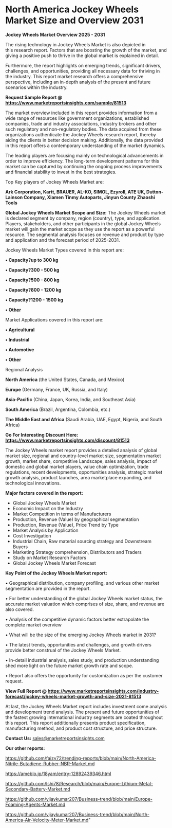 # North America Jockey Wheels Market Size and Overview 2031

<Strong> Jockey Wheels Market Overview 2025 - 2031</strong>

The rising technology in Jockey Wheels Market is also depicted in this research report. Factors that are boosting the growth of the market, and giving a positive push to thrive in the global market is explained in detail.

Furthermore, the report highlights on emerging trends, significant drivers, challenges, and opportunities, providing all necessary data for thriving in the industry. This report market research offers a comprehensive perspective, including an in-depth analysis of the present and future scenarios within the industry.

<strong>Request Sample Report @ <a href=https://www.marketreportsinsights.com/sample/81513>https://www.marketreportsinsights.com/sample/81513</a></strong>

The market overview included in this report provides information from a wide range of resources like government organizations, established companies, trade and industry associations, industry brokers and other such regulatory and non-regulatory bodies. The data acquired from these organizations authenticate the Jockey Wheels research report, thereby aiding the clients in better decision making. Additionally, the data provided in this report offers a contemporary understanding of the market dynamics.

The leading players are focusing mainly on technological advancements in order to improve efficiency. The long-term development patterns for this market can be captured by continuing the ongoing process improvements and financial stability to invest in the best strategies.

Top Key players of Jockey Wheels Market are:

<strong>Ark Corporation, Kartt, BRAUER, AL-KO, SIMOL, Ezyroll, ATE UK, Dutton-Lainson Company, Xiamen Tinmy Autoparts, Jinyun County Zhaoshi Tools</strong>

<strong><b>Global Jockey Wheels Market Scope and Size:</b></strong>
The Jockey Wheels market is declared segment by company, region (country), type, and application. Players, stakeholders, and other participants in the global Jockey Wheels market will gain the market scope as they use the report as a powerful resource. The segmental analysis focuses on revenue and product by type and application and the forecast period of 2025-2031.

Jockey Wheels Market Types covered in this report are:

<strong>• Capacity?up to 300 kg

• Capacity?300 - 500 kg

• Capacity?500 - 800 kg

• Capacity?800 - 1200 kg

• Capacity?1200 - 1500 kg

• Other</strong>

Market Applications covered in this report are:

<strong>• Agricultural

• Industrial

• Automotive

• Other</strong> 

Regional Analysis

<strong>North America</strong> (the United States, Canada, and Mexico)

<strong>Europe</strong> (Germany, France, UK, Russia, and Italy)

<strong>Asia-Pacific</strong> (China, Japan, Korea, India, and Southeast Asia)

<strong>South America</strong> (Brazil, Argentina, Colombia, etc.)

<strong>The Middle East and Africa</strong> (Saudi Arabia, UAE, Egypt, Nigeria, and South Africa)

<strong>Go For Interesting Discount Here: <a href=https://www.marketreportsinsights.com/discount/81513>https://www.marketreportsinsights.com/discount/81513</a></strong>

The Jockey Wheels market report provides a detailed analysis of global market size, regional and country-level market size, segmentation market growth, market share, competitive Landscape, sales analysis, impact of domestic and global market players, value chain optimization, trade regulations, recent developments, opportunities analysis, strategic market growth analysis, product launches, area marketplace expanding, and technological innovations.

<strong><b>Major factors covered in the report:</b></strong>
<ul>
  <li>Global Jockey Wheels Market </li>
  <li>Economic Impact on the Industry</li>
  <li>Market Competition in terms of Manufacturers</li>
  <li>Production, Revenue (Value) by geographical segmentation</li>
  <li>Production, Revenue (Value), Price Trend by Type</li>
  <li>Market Analysis by Application</li>
  <li>Cost Investigation</li>
  <li>Industrial Chain, Raw material sourcing strategy and Downstream Buyers</li>
  <li>Marketing Strategy comprehension, Distributors and Traders</li>
  <li>Study on Market Research Factors</li>
  <li>Global Jockey Wheels Market Forecast</li>
</ul>

<strong><b>Key Point of the Jockey Wheels Market report:</b></strong>

• Geographical distribution, company profiling, and various other market segmentation are provided in the report.

• For better understanding of the global Jockey Wheels market status, the accurate market valuation which comprises of size, share, and revenue are also covered.

• Analysis of the competitive dynamic factors better extrapolate the complete market overview

• What will be the size of the emerging Jockey Wheels market in 2031?

• The latest trends, opportunities and challenges, and growth drivers provide better construal of the Jockey Wheels Market.

• In-detail industrial analysis, sales study, and production understanding shed more light on the future market growth rate and scope.

• Report also offers the opportunity for customization as per the customer request.

<strong><b>View Full Report @ <a href=https://www.marketreportsinsights.com/industry-forecast/jockey-wheels-market-growth-and-size-2021-81513>https://www.marketreportsinsights.com/industry-forecast/jockey-wheels-market-growth-and-size-2021-81513</a></b></strong>


At last, the Jockey Wheels Market report includes investment come analysis and development trend analysis. The present and future opportunities of the fastest growing international industry segments are coated throughout this report. This report additionally presents product specification, manufacturing method, and product cost structure, and price structure.

<strong>Contact Us:</strong>
sales@marketreportsinsights.com

<strong>Our other reports:</strong>

<a href=https://github.com/faizy72/trending-reports/blob/main/North-America-Nitrile-Butadiene-Rubber-NBR-Market.md>https://github.com/faizy72/trending-reports/blob/main/North-America-Nitrile-Butadiene-Rubber-NBR-Market.md</a>

<a href=https://ameblo.jp/18yam/entry-12892439346.html>https://ameblo.jp/18yam/entry-12892439346.html</a>

<a href=https://github.com/Ishi78/Research/blob/main/Europe-Lithium-Metal-Secondary-Battery-Market.md>https://github.com/Ishi78/Research/blob/main/Europe-Lithium-Metal-Secondary-Battery-Market.md</a>

<a href=https://github.com/vijaykumar207/Business-trend/blob/main/Europe-Foaming-Agents-Market.md>https://github.com/vijaykumar207/Business-trend/blob/main/Europe-Foaming-Agents-Market.md</a>

<a href=https://github.com/vijaykumar207/Business-trend/blob/main/North-America-Air-Velocity-Meter-Market.md>https://github.com/vijaykumar207/Business-trend/blob/main/North-America-Air-Velocity-Meter-Market.md</a>"
